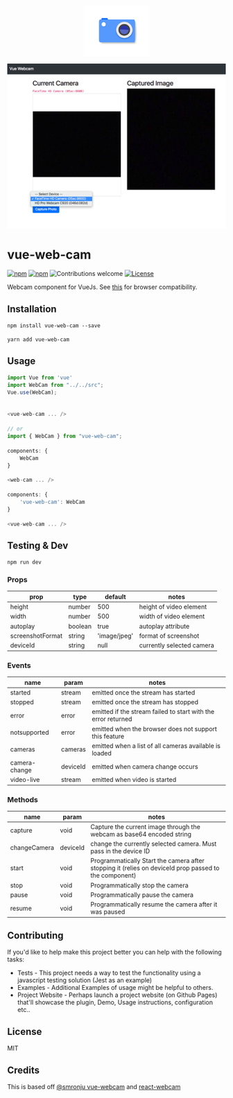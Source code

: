 <p align="center">
    <img width="150" src="assets/logo.png">
</p>

<p align="center">
    <img src="assets/splash.png">
</p>

# vue-web-cam

[![npm](https://img.shields.io/npm/v/vue-web-cam.svg)](https://www.npmjs.com/package/vue-web-cam)
[![npm](https://img.shields.io/npm/dm/vue-web-cam.svg)](https://www.npmjs.com/package/vue-web-cam)
![Contributions welcome](https://img.shields.io/badge/contributions-welcome-orange.svg)
[![License](https://img.shields.io/badge/license-MIT-blue.svg)](https://opensource.org/licenses/MIT)

Webcam component for VueJs. See [this](http://caniuse.com/#feat=stream)
for browser compatibility.


## Installation

```
npm install vue-web-cam --save

yarn add vue-web-cam
```

## Usage

```javascript
import Vue from 'vue'
import WebCam from "../../src";
Vue.use(WebCam);


<vue-web-cam ... />

// or
import { WebCam } from "vue-web-cam";

components: {
    WebCam
}

<web-cam ... />

components: {
    'vue-web-cam': WebCam
}

<vue-web-cam ... />

```

## Testing & Dev

```
npm run dev
```

### Props

| prop             | type    | default      | notes                     |
| ---------------- | ------- | ------------ | ------------------------- |
| height           | number  | 500          | height of video element   |
| width            | number  | 500          | width of video element    |
| autoplay         | boolean | true         | autoplay attribute        |
| screenshotFormat | string  | 'image/jpeg' | format of screenshot      |
| deviceId         | string  | null         | currently selected camera |

### Events

| name           | param    | notes                                                         |
| -------------- | -------- | ------------------------------------------------------------- |
| started        | stream   | emitted once the stream has started                           |
| stopped        | stream   | emitted once the stream has stopped                           |
| error          | error    | emitted if the stream failed to start with the error returned |
| notsupported   | error    | emitted when the browser does not support this feature        |
| cameras        | cameras  | emitted when a list of all cameras available is loaded        |
| camera-change  | deviceId | emitted when camera change occurs                             |
| video-live     | stream   | emitted when video is started                                 |

### Methods

| name           | param    | notes                                                                   |
| -------------- | -------- | ----------------------------------------------------------------------- |
| capture        | void     | Capture the current image through the webcam as base64 encoded string   |
| changeCamera   | deviceId | change the currently selected camera. Must pass in the device ID        |
| start          | void     | Programmatically Start the camera after stopping it (relies on deviceId prop passed to the component)                     |
| stop           | void     | Programmatically stop the camera      |
| pause          | void     | Programmatically pause the camera      |
| resume         | void     | Programmatically resume the camera after it was paused      |

## Contributing

If you'd like to help make this project better you can help with the following tasks:

* Tests - This project needs a way to test the functionality using a javascript testing solution (Jest as an example)
* Examples - Additional Examples of usage might be helpful to others.
* Project Website - Perhaps launch a project website (on Github Pages) that'll showcase the plugin, Demo, Usage instructions, configuration etc..

## License

MIT

## Credits

This is based off [@smronju vue-webcam](https://github.com/smronju/vue-webcam) and [react-webcam](https://github.com/mozmorris/react-webcam)
